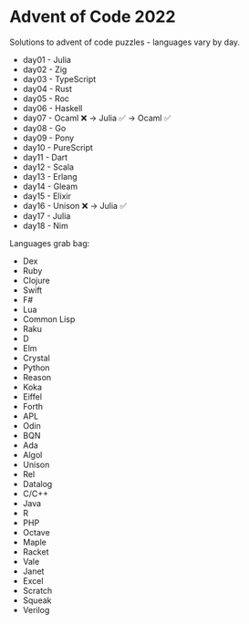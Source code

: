 # Advent of Code 2022

Solutions to advent of code puzzles - languages vary by day.

* day01 - Julia
* day02 - Zig
* day03 - TypeScript
* day04 - Rust
* day05 - Roc
* day06 - Haskell
* day07 - Ocaml ❌ -> Julia ✅ -> Ocaml ✅
* day08 - Go
* day09 - Pony
* day10 - PureScript
* day11 - Dart
* day12 - Scala
* day13 - Erlang
* day14 - Gleam
* day15 - Elixir
* day16 - Unison ❌ -> Julia ✅
* day17 - Julia
* day18 - Nim


Languages grab bag:
* Dex
* Ruby
* Clojure
* Swift
* F#
* Lua
* Common Lisp
* Raku
* D
* Elm
* Crystal
* Python
* Reason
* Koka
* Eiffel
* Forth
* APL
* Odin
* BQN
* Ada
* Algol
* Unison
* Rel
* Datalog
* C/C++
* Java
* R
* PHP
* Octave
* Maple
* Racket
* Vale
* Janet
* Excel
* Scratch
* Squeak
* Verilog
